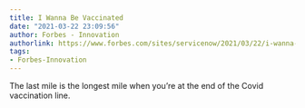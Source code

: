 ```yaml
---
title: I Wanna Be Vaccinated
date: "2021-03-22 23:09:56"
author: Forbes - Innovation
authorlink: https://www.forbes.com/sites/servicenow/2021/03/22/i-wanna-be-vaccinated/
tags:
- Forbes-Innovation
---
```

The last mile is the longest mile when you’re at the end of the Covid vaccination line.
